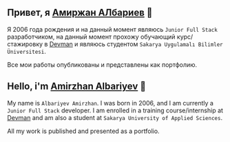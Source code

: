 ## Привет, я [Амиржан АЛбариев](https://github.com/manilotw) 👋

Я 2006 года рождения и на данный момент являюсь `Junior Full Stack` разработчиком, на данный момент прохожу обучающий курс/стажировку в [Devman](https://dvmn.org/) и являюсь студентом `Sakarya Uygulamalı Bilimler Üniversitesi`.

Все мои работы опубликованы и представлены как портфолию.

## Hello, i'm [Amirzhan Albariyev](https://github.com/manilotw) 👋

My name is `Albariyev Amirzhan`. I was born in 2006, and I am currently a `Junior Full Stack` developer. I am enrolled in a training course/internship at [Devman](https://dvmn.org/) and am also a student at `Sakarya University of Applied Sciences`.

All my work is published and presented as a portfolio.

